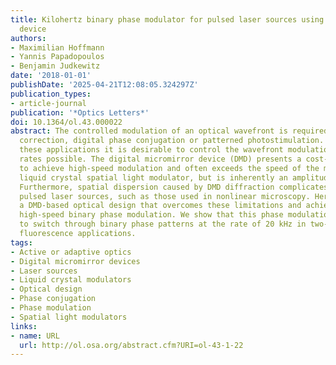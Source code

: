 ```yaml
---
title: Kilohertz binary phase modulator for pulsed laser sources using a digital micromirror
  device
authors:
- Maximilian Hoffmann
- Yannis Papadopoulos
- Benjamin Judkewitz
date: '2018-01-01'
publishDate: '2025-04-21T12:08:05.324297Z'
publication_types:
- article-journal
publication: '*Optics Letters*'
doi: 10.1364/ol.43.000022
abstract: The controlled modulation of an optical wavefront is required for aberration
  correction, digital phase conjugation or patterned photostimulation. For most of
  these applications it is desirable to control the wavefront modulation at the highest
  rates possible. The digital micromirror device (DMD) presents a cost-effective solution
  to achieve high-speed modulation and often exceeds the speed of the more conventional
  liquid crystal spatial light modulator, but is inherently an amplitude modulator.
  Furthermore, spatial dispersion caused by DMD diffraction complicates its use with
  pulsed laser sources, such as those used in nonlinear microscopy. Here we introduce
  a DMD-based optical design that overcomes these limitations and achieves dispersion-free
  high-speed binary phase modulation. We show that this phase modulation can be used
  to switch through binary phase patterns at the rate of 20 kHz in two-photon excitation
  fluorescence applications.
tags:
- Active or adaptive optics
- Digital micromirror devices
- Laser sources
- Liquid crystal modulators
- Optical design
- Phase conjugation
- Phase modulation
- Spatial light modulators
links:
- name: URL
  url: http://ol.osa.org/abstract.cfm?URI=ol-43-1-22
---
```

